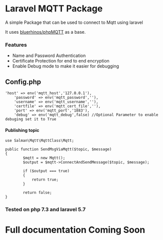 # Laravel MQTT Package

A simple Package that can be used to connect to Mqtt using laravel

It uses [bluerhinos/phpMQTT](https://github.com/bluerhinos/phpMQTT) as a base.

### Features

* Name and Password Authentication
* Certificate Protection for end to end encryption
* Enable Debug mode to make it easier for debugging 

## Config.php
```
'host' => env('mqtt_host','127.0.0.1'),
    'password' => env('mqtt_password',''),
    'username' => env('mqtt_username',''),
    'certfile' => env('mqtt_cert_file',''),
    'port' => env('mqtt_port','1883'),
    'debug' => env('mqtt_debug',false) //Optional Parameter to enable debuging set it to True
```
#### Publishing topic

```
use Salman\Mqtt\MqttClass\Mqtt;

public function SendMsgViaMqtt($topic, $message)
{
        $mqtt = new Mqtt();
        $output = $mqtt->ConnectAndSendMessage($topic, $message);

        if ($output === true)
        {
            return true;
        }

        return false;
}
```

### Tested on php 7.3 and laravel 5.7 

# Full documentation Coming Soon